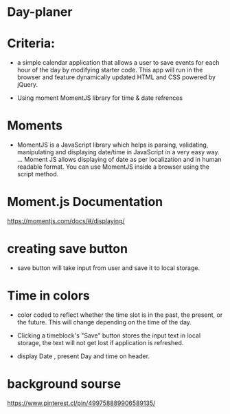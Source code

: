 # Day-planer

# Criteria:

* a simple calendar application that allows a user to save events for each hour of the day by modifying starter code. This app will run in the browser and feature dynamically updated HTML and CSS powered by jQuery.


* Using moment MomentJS  library for time & date refrences 

# Moments

* MomentJS is a JavaScript library which helps is parsing, validating, manipulating and displaying date/time in JavaScript in a very easy way. ... Moment JS allows displaying of date as per localization and in human readable format. You can use MomentJS inside a browser using the script method.

# Moment.js Documentation
https://momentjs.com/docs/#/displaying/

# creating save button 

* save button will take input from user and save it to local storage.

# Time in colors 
* color coded to reflect whether the time slot is in the past, the present, or the future. This will change depending on the time of the  day. 

* Clicking a timeblock's "Save" button stores the input text in local storage,  the text will not get lost if  application is refreshed.

* display Date , present Day and time on header.












# background sourse
https://www.pinterest.cl/pin/499758889906589135/
